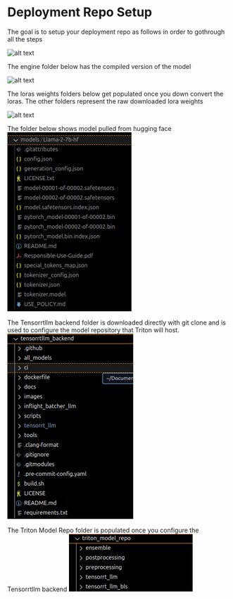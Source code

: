 # Deployment Repo Setup

The goal is to setup your deployment repo as follows in order to gothrough all the steps

![alt text](./images/image-1.png)

The engine folder below has the compiled version of the model

![alt text](./images/image.png)

The loras weights folders below get populated once you down convert the loras. The other 
folders represent the raw downloaded lora weights 

![alt text](./images/image-2.png)


The folder below shows model pulled from hugging face  
![alt text](./images/model-folder-huggingface.png)

The Tensorrtllm backend folder is downloaded directly with git clone and is used 
to configure the model repository that Triton will host.  
![alt text](./images/tensorrtllm-backend-folder.png)

The Triton Model Repo folder is populated once you configure the Tensorrtllm backend
![alt text](./images/triton-model-repo-folder.png)